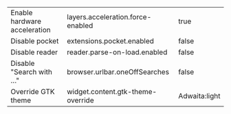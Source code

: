 |                              |                                   |               |
|------------------------------|-----------------------------------|---------------|
| Enable hardware acceleration | layers.acceleration.force-enabled |     true      |
| Disable pocket               | extensions.pocket.enabled         |     false     |
| Disable reader               | reader.parse-on-load.enabled      |     false     |
| Disable "Search with …"      | browser.urlbar.oneOffSearches     |     false     |
| Override GTK theme           | widget.content.gtk-theme-override | Adwaita:light |
